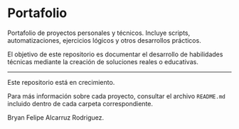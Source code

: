 # Portafolio

Portafolio de proyectos personales y técnicos. Incluye scripts, automatizaciones, ejercicios lógicos y otros desarrollos prácticos.

El objetivo de este repositorio es documentar el desarrollo de habilidades técnicas mediante la creación de soluciones reales o educativas.

---

Este repositorio está en crecimiento.

Para más información sobre cada proyecto, consultar el archivo `README.md` incluido dentro de cada carpeta correspondiente.

Bryan Felipe Alcarruz Rodriguez.